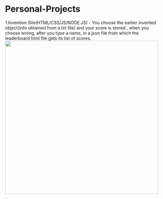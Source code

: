# Personal-Projects
1.Invention Site(HTML/CSS/JS/NODE.JS) - You choose the earlier invented object(info obtained from a txt file) and your score is stored , when you choose wrong, after you type a name, in a json file from which the leaderboard html file gets its list of scores.
<img src="https://i.imgur.com/s8Vl0A3.png" style="width:500px">


